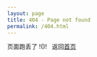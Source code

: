 ```yaml
---
layout: page
title: 404 - Page not found
permalink: /404.html
---
```


<div id="page--404" class="page">
  页面跑丢了 !()! &nbsp; 返回<a href="{{ site.baseurl }}/">首页</a>
</div>
